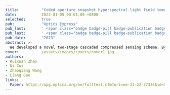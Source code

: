 ```yaml
---
title:          "Coded aperture snapshot hyperspectral light field tomography"
date:           2023-01-05 00:01:00 +0800
selected:       true
pub:            "Optics Express"
pub_last:       ' <span class="badge badge-pill badge-publication badge-success">Editor's pick</span>'
pub_last:       ' <span class="badge badge-pill badge-publication badge-success">Optica Image of the week</span>'
pub_date:       "2023"
abstract: >-
  We developed a novel two-stage cascaded compressed sensing scheme. By appropriately distributing the computation load to each stage, this method utilizes the compressibility of natural scenes in multiple domains, reducing the ill-posed nature of datacube recovery and achieving enhanced spatial resolution, suppressed aliasing artifacts, and improved spectral fidelity. Our approach efficiently records a five-dimensional (5D) plenoptic function in a single snapshot. 
cover:          /assets/images/covers/cover1.jpg
authors:
- Ruixuan Zhao
- Qi Cui
- Zhaoqiang Wang
- Liang Gao
links:
  Paper: https://opg.optica.org/oe/fulltext.cfm?uri=oe-31-22-37336&id=541008
---
```

